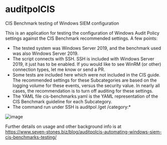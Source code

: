 # auditpolCIS
CIS Benchmark testing of Windows SIEM configuration

This is an application for testing the configuration of Windows Audit Policy settings against the CIS Benchmark recommended settings. A few points:

- The tested system was Windows Server 2019, and the benchmark used was also Windows Server 2019.
- The script connects with SSH. SSH is included with Windows Server 2019, it just has to be enabled. If you would like to see WinRM (or other) 
connection types, let me know or send a PR.
- Some tests are included here which were not included in the CIS guide. The recommended settings for these Subcategories are based on the logging volume
for these events, versus the security value. In nearly all cases, the recommendation is to turn off auditing for these settings. 
- The YAML file cis-benchmarks.yaml is the YAML representation of the CIS Benchmark guideline for each Subcategory.
- The command run under SSH is auditpol /get /category:*

![image](https://user-images.githubusercontent.com/1404877/232906246-0feec791-7395-4196-9437-ce243b5a9361.png)

Further details on usage and other background info is at https://www.seven-stones.biz/blog/auditpolcis-automating-windows-siem-cis-benchmarks-testing/
